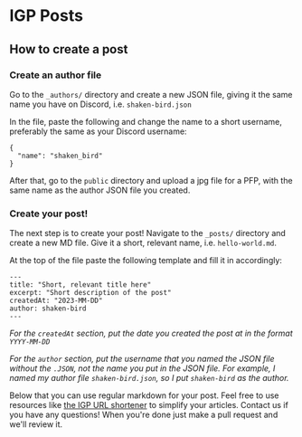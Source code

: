 # IGP Posts

## How to create a post

### Create an author file

Go to the `_authors/` directory and create a new JSON file, giving it the same name you have on Discord, i.e. `shaken-bird.json`

In the file, paste the following and change the name to a short username, preferably the same as your Discord username:
```
{
  "name": "shaken_bird"
}
```

After that, go to the `public` directory and upload a jpg file for a PFP, with the same name as the author JSON file you created.

### Create your post!

The next step is to create your post! Navigate to the `_posts/` directory and create a new MD file. Give it a short, relevant name, i.e. `hello-world.md`.

At the top of the file paste the following template and fill it in accordingly: 
```
---
title: "Short, relevant title here"
excerpt: "Short description of the post"
createdAt: "2023-MM-DD"
author: shaken-bird
---
```
*For the `createdAt` section, put the date you created the post at in the format `YYYY-MM-DD`*

*For the `author` section, put the username that you named the JSON file without the `.JSON`, not the name you put in the JSON file. For example, I named my author file `shaken-bird.json`, so I put `shaken-bird` as the author.*

Below that you can use regular markdown for your post. Feel free to use resources like [the IGP URL shortener](https://igp.services) to simplify your articles. Contact us if you have any questions! When you're done just make a pull request and we'll review it.
